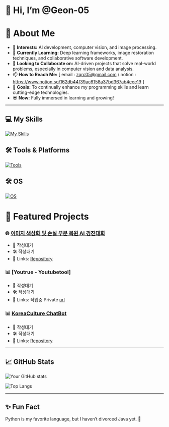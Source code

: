 # 👋 Hi, I’m @Geon-05

# 🌟 About Me
- 👀 **Interests:** AI development, computer vision, and image processing.  
- 🌱 **Currently Learning:** Deep learning frameworks, image restoration techniques, and collaborative software development.  
- 💞️ **Looking to Collaborate on:** AI-driven projects that solve real-world problems, especially in computer vision and data analysis.  
- 📫 **How to Reach Me:** [ email : zqrc05@gmail.com / notion : https://www.notion.so/162db44f39ac8158a37bd367ab4eee19 ]  
- 🚀 **Goals:** To continually enhance my programming skills and learn cutting-edge technologies.
- 😎 **Now:** Fully immersed in learning and growing!  
---

## 💻 My Skills  
[![My Skills](https://skillicons.dev/icons?i=python,pytorch,tensorflow,css,html,vue,js,flask&theme=light)](https://skillicons.dev)  

## 🛠️ Tools & Platforms  
[![Tools](https://skillicons.dev/icons?i=git,github,gcp,aws,vscode,notion&theme=light)](https://skillicons.dev)  

## 🛠️ OS 
[![OS](https://skillicons.dev/icons?i=windows,ubuntu&theme=light)](https://skillicons.dev)  


# 📂 Featured Projects
### 🌐 [이미지 색상화 및 손실 부분 복원 AI 경진대회](https://dacon.io/competitions/official/236420/overview/description)
- 🚀 작성대기
- 🛠️ 작성대기
- 🔗 Links: [Repository](https://github.com/Geon-05/dacon_image)

### 📊 [Youtrue - Youtubetool]
- 🚀 작성대기
- 🛠️ 작성대기
- 🔗 Links: 작업중 Private [url](https://youtrue.duckdns.org)

### 📊 [KoreaCulture ChatBot](https://github.com/yourusername/project-repo)
- 🚀 작성대기
- 🛠️ 작성대기
- 🔗 Links: [Repository](https://github.com/Geon-05/koreaculture_project01)

---

## 📈 GitHub Stats
![Your GitHub stats](https://github-readme-stats.vercel.app/api?username=Geon-05&show_icons=true&theme=radical)

![Top Langs](https://github-readme-stats.vercel.app/api/top-langs/?username=Geon-05&layout=compact&theme=radical)

---

## ✨ Fun Fact
Python is my favorite language, but I haven’t divorced Java yet. 🤝
